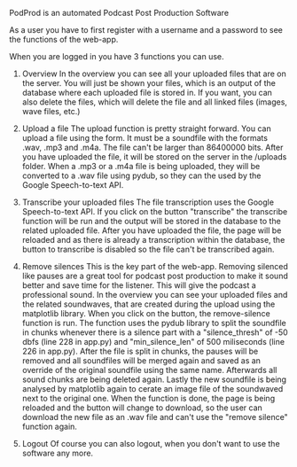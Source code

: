 PodProd is an automated Podcast Post Production Software

As a user you have to first register with a username and a password to see the functions of the web-app.

When you are logged in you have 3 functions you can use. 

1. Overview
In the overview you can see all your uploaded files that are on the server. You will just be shown your files, which is an output of the database where each uploaded file is stored in. If you want, you can also delete the files, which will delete the file and all linked files (images, wave files, etc.)

2. Upload a file
The upload function is pretty straight forward. You can upload a file using the form. It must be a soundfile with the formats .wav, .mp3 and .m4a. The file can't be larger than 86400000 bits. After you have uploaded the file, it will be stored on the server in the /uploads folder. When a .mp3 or a .m4a file is being uploaded, they will be converted to a .wav file using pydub, so they can the used by the Google Speech-to-text API. 

3. Transcribe your uploaded files
The file transcription uses the Google Speech-to-text API. If you click on the button "transcribe" the transcribe function will be run and the output will be stored in the database to the related uploaded file. After you have uploaded the file, the page will be reloaded and as there is already a transcription within the database, the button to transcribe is disabled so the file can't be transcribed again.

4. Remove silences
This is the key part of the web-app. Removing silenced like pauses are a great tool for podcast post production to make it sound better and save time for the listener. This will give the podcast a professional sound. 
In the overview you can see your uploaded files and the related soundwaves, that are created during the upload using the matplotlib library. When you click on the button, the remove-silence function is run. The function uses the pydub library to split the soundfile in chunks whenever there is a silence part with a "silence_thresh" of -50 dbfs (line 228 in app.py) and "min_silence_len" of 500 miliseconds (line 226 in app.py). 
After the file is split in chunks, the pauses will be removed and all soundfiles will be merged again and saved as an override of the original soundfile using the same name. Afterwards all sound chunks are being deleted again. 
Lastly the new soundfile is being analysed by matplotlib again to cerate an image file of the soundwaved next to the original one. 
When the function is done, the page is being reloaded and the button will change to download, so the user can download the new file as an .wav file and can't use the "remove silence" function again. 

5. Logout
Of course you can also logout, when you don't want to use the software any more. 
